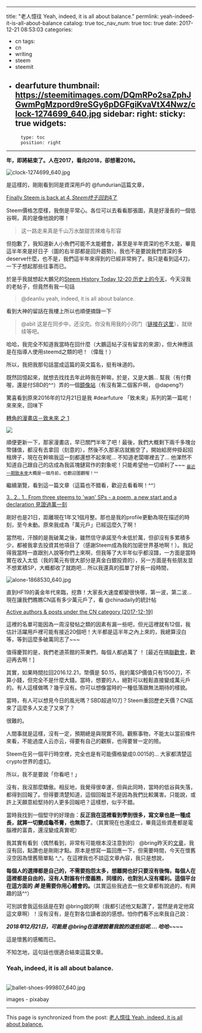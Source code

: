 
---
title: "老人憶往 Yeah, indeed, it is all about balance."
permlink: yeah-indeed-it-is-all-about-balance
catalog: true
toc_nav_num: true
toc: true
date: 2017-12-21 08:53:03
categories:
- cn
tags:
- cn
- writing
- steem
- steemit
- dearfuture
thumbnail: https://steemitimages.com/DQmRPo2saZphJGwmPgMzpord9reSGy6pDGFgiKvaVtX4Nwz/clock-1274699_640.jpg
sidebar:
    right:
        sticky: true
widgets:
    -
        type: toc
        position: right
---


**年，即將結束了。人在2017，看向2018，卻想著2016。**

![clock-1274699_640.jpg](https://steemitimages.com/DQmRPo2saZphJGwmPgMzpord9reSGy6pDGFgiKvaVtX4Nwz/clock-1274699_640.jpg)

是這樣的，剛剛看到同是資深用戶的 @fundurian這篇文章，

[Finally Steem is back at $4, Steem 终于回到$4了](https://steemit.com/steemit/@fundurian/finally-steem-is-back-at-usd4-steem-usd4)

Steem價格怎麼樣，我倒是平常心。各位可以去看看那張圖，真是好漫長的一個低谷啊，真的是像他說的哪！

>这一路走来真是千山万水酸甜苦辣难与形容

但抱歉了，我知道新人小魚們可能不太能體會，甚至是半年資深的也不太能，畢竟這半年來是好日子（圖的右半部都是回升趨勢）。我也不是要說我們資深的多deserve什麼，也不是，我們這半年來得到的已經非常夠了。我只是看到這4刀，一下子想起那些往事而已。

於是乎我就想起大鵬兄的[Steem History Today 12-20 历史上的今天](https://steemit.com/cn/@pzhao/steem-cn-history-today-2017-12-20)，今天沒我的老帖子，但竟然有我一句話

>@deanliu	yeah, indeed, it is all about balance.

看到大神的留話在我樓上所以也順便摘錄一下

>@abit	这是在同步中，还没完。你没有用我的小窍门（[链接在这里](https://steemit.com/witness-category/@abit/best-practice-running-steemd-v0-16-0)），就继续等吧。

哈哈，我完全不知道我當時在回什麼（大鵬這帖子沒有留言的來源），但大神應該是在指導人使用steemd之類的吧！（偉哉！）

所以，我把我那句話當成這篇的英文篇名，挺有味道的。

既然回憶起來，就想去找找去年此時我在幹嘛，於是，又是大鵬... 幫我（有付費喔，還是付SBD的^^）弄的一個[鏡像站](https://deancrypto.netlify.com/)（有沒有第二個客戶啊， @dapeng?）

驚喜看到原來2016年的12月21日是我 #dearfuture 「致未來」系列的第一篇呢！來來來，回味下

[轉角的漫畫店－致未來 之 1](https://steemit.com/cn/@deanliu/5-01)

![](https://steemitimages.com/DQmaMB3UcUrGM5SkPsjpEVMtqXQNLBJpt2HQnhg7XhPnU6w/image.png)

順便更新一下，那家漫畫店，早已關門半年了吧！最後，我們大概剩下兩千多塊台幣儲值，都沒有去拿回（刻意的），然後不久那家店就搬空了，開始給房仲掛起招租牌子，現在在幹嘛我這一刻都還想不起來呢... 不知道老闆哪裡去了... 他渾然不知道自己跟自己的店成為我區塊鏈寫作的對象呢！只能希望他一切順利了~~~
<sub>[最近一期致未來](https://steemit.com/cn/@deanliu/10)大概是一個月前，也歡迎圍觀喔！^^</sub>

繼續瀏覽，看到這一篇文章（這篇也不錯看，歡迎去看看啊！^^）

[3.. 2.. 1.. From three steems to 'wan' SPs - a poem, a new start and a declaration 見證過萬一刻](https://steemit.com/steemit/@deanliu/3-2-1-from-three-steems-to-wan-sps-a-poem-a-new-start-and-a-declaration)

剛好也是21日，距離現在1年又1個月整。那也是我的profile更動為現在描述的時刻，至今未動。原來我成為「萬元戶」已經這麼久了啊！

當然啦，汗顏的是我破萬之後，雖然信守承諾至今未低於萬，但卻沒有多累積多少，都被我拿去投資其他項目了（感謝Steem成為我的加密世界基地啊！）。我記得我當時一直跟別人說等你們上來啊，但我等了大半年似乎都沒譜，一方面是當時實在收入太低（我的萬元有很大部分是真金白銀投資的），另一方面是有些朋友並不想累積SP，大概都收了就跑吧... 所以我還真的孤單了好長一段時間，

![alone-1868530_640.jpg](https://steemitimages.com/DQmX4HSHhJ8QwNrY8EorNoo4Lyi21Xn2GZX112Xcsg4NctB/alone-1868530_640.jpg)

直到HF19的黃金年代來臨，挖靠！大家長大速度都變很快哪，第一波，第二波... 現在讓我們瞧瞧CN區有多少萬元戶了，看 @chinadaily的統計帖

[Active authors & posts under the CN category [2017-12-19]](https://steemit.com/cn-stats/@chinadaily/active-authors-and-posts-under-the-cn-category-2017-12-19)

這裡的名單可能因為一周沒發帖之類的因素有漏一些吧，但光這裡就有12個，我估計活躍用戶裡可能有接近20個吧！大半都是這半年之內上來的，我總算沒白等，等到這麼多破萬同志了~~~

值得慶賀的是，我們老道茶館的茶東們，每個人都過萬了 ！ [最近在搞[聯歡會](https://steemit.com/laodr-teahouse/@laodr/5nn5cf)，歡迎再去啊！]

其實，如果時間拉回2016.12.21，幣價是 $0.15，我的萬SP價值只有1500刀，不算小錢，但完全不是什麼大錢。當時，想要的人，絕對可以輕鬆直接變成萬元戶的。有人這樣做嗎？幾乎沒有。你可以想像當時的一種低落跟無法期待的樣貌。

當時，有人可以想見今日的風光嗎？SBD超過10刀？Steem重回歷史天價？CN區來了這麼多人又走了又來了？

很難的。

人間事就是這樣，沒有一定，預期總是與現實不同。觀察事物，不能太以當前條件來看，不能過度人云亦云，得要有自己的觀察，也得要冒一定的險。

Steem在另一個平行時空裡，完全也是有可能價格變成0.0015的... 大家都清楚這crypto世界的虛幻。

所以，我不是要說「你看吧！」

沒有，我沒那麼驕傲。相反地，我覺得很幸運，但與此同時，當時的低谷與失落，都得到回報了。但得要清楚知道，這個回報並不是因為我們比較厲害。只能說，或許上天願意給堅持的人更多回報吧？這樣想，似乎不錯。

當時我找到一個堅守的好理由：**反正我在這裡看到學到很多，寫文章也是一種成長，就算一切變成龜苓膏，也無怨了**。（其實現在也還成立，畢竟這些資產都是電腦裡的富貴，還沒變成真實呢）

我其實有看到（偶然看到，非常有可能根本沒注意到的） @bring昨天的[文章](https://steemit.com/cn/@bring/my-idea-of-setting-up-family-of-chinese-netizens-on-steemit#comments)，我沒有回，點讚也是剛剛才點。原本是想寫一篇回應一下，但需要時間，今天在懷舊沒空因為懷舊簡單點 ^_^。在這裡我也不談這文章內容，我只是想說，

**每個人的選擇都是自己的，不需要抱怨太多，想離開也好只要沒有後悔，每個人在這裡都是自由的，沒有人對誰有什麼義務，同樣的，也對別人沒有權利。這個平台在這方面的 *美* 是需要你用心體會的。**（其實這些我過去一些文章都有說過的，有興趣的話^^）

可別誤會我這些話是在對 @bring說的啊（我都引述他又點讚了，當然是肯定他寫這文章啊）！沒有沒有，是在對各位讀者說的感想。怕你們看不出來我自己說：

***2018年12月21日，可能是 @bring在這裡說著我說的這些話呢.... 哈哈~~~~***

這是懷舊的感觸而已。

不知怎地，這句話也很適合結束這篇文章。

### Yeah, indeed, it is all about balance. 

<br>![ballet-shoes-999807_640.jpg](https://steemitimages.com/DQmcY4UZMLViCteFA4EQ61T6VzzTAxEbFspA2vu4jrX3RXw/ballet-shoes-999807_640.jpg)

images - pixabay

- - -

This page is synchronized from the post: [老人憶往 Yeah, indeed, it is all about balance.](https://steemit.com/@deanliu/yeah-indeed-it-is-all-about-balance)
